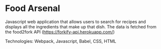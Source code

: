 # Food Arsenal

Javascript web application that allows users to search for recipes and displays all the ingredients that make up that dish. The data is fetched from the food2fork API (https://forkify-api.herokuapp.com/)

Technologies: Webpack, Javascript, Babel, CSS, HTML